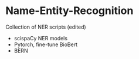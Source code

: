 # Name-Entity-Recognition
Collection of NER scripts (edited)
- scispaCy NER models
- Pytorch, fine-tune BioBert
- BERN
